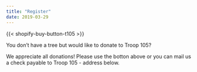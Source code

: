 ```yaml
---
title: "Register"
date: 2019-03-29
---
```



{{< shopify-buy-button-t105 >}}

You don’t have a tree but would like to donate to Troop 105?

We appreciate all donations! Please use the botton above or you can mail us a check payable to Troop 105 - address below.
